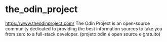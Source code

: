 # the_odin_project
 https://www.theodinproject.com/ 
The Odin Project is an open-source community dedicated to providing the best information sources to take you from zero to a full-stack developer.
(projeto odin é open source e gratuito)


